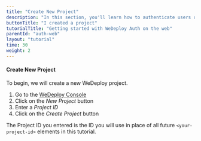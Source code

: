```yaml
---
title: "Create New Project"
description: "In this section, you'll learn how to authenticate users on the web using the WeDeploy API Client."
buttonTitle: "I created a project"
tutorialTitle: "Getting started with WeDeploy Auth on the web"
parentId: "auth-web"
layout: "tutorial"
time: 30
weight: 2
---
```


#### Create New Project

To begin, we will create a new WeDeploy project.

1. Go to the <a href="https://console.wedeploy.com" target="_blank">WeDeploy Console</a>
2. Click on the _New Project_ button
3. Enter a _Project ID_
4. Click on the _Create Project_ button

The Project ID you entered is the ID you will use in place of all future `<your-project-id>` elements in this tutorial.
